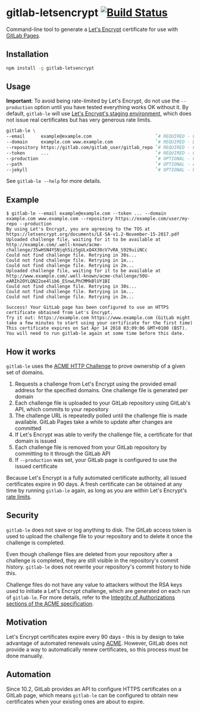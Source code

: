 # gitlab-letsencrypt [![Build Status](https://travis-ci.org/rolodato/gitlab-letsencrypt.svg?branch=master)](https://travis-ci.org/rolodato/gitlab-letsencrypt)

Command-line tool to generate a [Let's Encrypt](https://letsencrypt.org) certificate for use with [GitLab Pages](https://pages.gitlab.io/).

## Installation

```sh
npm install -g gitlab-letsencrypt
```

## Usage

**Important**: To avoid being rate-limited by Let's Encrypt, do not use the `--production` option until you have tested everything works OK without it.
By default, `gitlab-le` will use [Let's Encrypt's staging environment](https://letsencrypt.org/docs/staging-environment/), which does not issue real certificates but has very generous rate limits.

```sh
gitlab-le \
--email      example@example.com                        `# REQUIRED - Let's Encrypt email address` \
--domain     example.com www.example.com                `# REQUIRED - Domain(s) that the cert will be issued for (separated by spaces)` \
--repository https://gitlab.com/gitlab_user/gitlab_repo `# REQUIRED - Full URL to your GitLab repository` \
--token      ...                                        `# REQUIRED - GitLab personal access token, see https://gitlab.com/profile/personal_access_tokens` \
--production                                            `# OPTIONAL - Obtain a real certificate instead of a dummy one and configure your repository to use it`
--path                                                  `# OPTIONAL - Absolute path in your repository where challenge files should be uploaded`
--jekyll                                                `# OPTIONAL - Upload challenge files with a Jekyll-compatible YAML front matter` \
```

See `gitlab-le --help` for more details.

## Example

```
$ gitlab-le --email example@example.com --token ... --domain example.com www.example.com --repository https://example.com/user/my-repo --production
By using Let's Encrypt, you are agreeing to the TOS at https://letsencrypt.org/documents/LE-SA-v1.2-November-15-2017.pdf
Uploaded challenge file, waiting for it to be available at http://example.com/.well-known/acme-challenge/35wHSN4YSNjqh5iz5gULxQ4X30cV7vRA_S929uiiNCc
Could not find challenge file. Retrying in 30s...
Could not find challenge file. Retrying in 1m...
Could not find challenge file. Retrying in 2m...
Uploaded challenge file, waiting for it to be available at http://www.example.com/.well-known/acme-challenge/50U-eARIh2OYLQN22oe4lib6_ESnwLPhCMMkBlUY1BI
Could not find challenge file. Retrying in 30s...
Could not find challenge file. Retrying in 1m...
Could not find challenge file. Retrying in 2m...

Success! Your GitLab page has been configured to use an HTTPS certificate obtained from Let's Encrypt.
Try it out: https://example.com https://www.example.com (GitLab might take a few minutes to start using your certificate for the first time)
This certificate expires on Sat Apr 14 2018 03:09:06 GMT+0100 (BST). You will need to run gitlab-le again at some time before this date.
```

## How it works

`gitlab-le` uses the [ACME HTTP Challenge](https://tools.ietf.org/html/draft-ietf-acme-acme-09#section-8.3) to prove ownership of a given set of domains.

1. Requests a challenge from Let's Encrypt using the provided email address for the specified domains. One challenge file is generated per domain
2. Each challenge file is uploaded to your GitLab repository using GitLab's API, which commits to your repository
3. The challenge URL is repeatedly polled until the challenge file is made available. GitLab Pages take a while to update after changes are committed
4. If Let's Encrypt was able to verify the challenge file, a certificate for that domain is issued
5. Each challenge file is removed from your GitLab repository by committing to it through the GitLab API
6. If `--production` was set, your GitLab page is configured to use the issued certificate

Because Let's Encrypt is a fully automated certificate authority, all issued certificates expire in 90 days.
A fresh certificate can be obtained at any time by running `gitlab-le` again, as long as you are within Let's Encrypt's [rate limits](https://letsencrypt.org/docs/rate-limits/).

## Security

`gitlab-le` does not save or log anything to disk.
The GitLab access token is used to upload the challenge file to your repository and to delete it once the challenge is completed.

Even though challenge files are deleted from your repository after a challenge is completed, they are still visible in the repository's commit history.
`gitlab-le` does not rewrite your repository's commit history to hide this.

Challenge files do not have any value to attackers without the RSA keys used to initiate a Let's Encrypt challenge, which are generated on each run of `gitlab-le`.
For more details, refer to the [Integrity of Authorizations sections of the ACME specification](https://tools.ietf.org/html/draft-ietf-acme-acme-09#section-10.2).

## Motivation

Let's Encrypt certificates expire every 90 days - this is by design to take advantage of automated renewals using [ACME](https://tools.ietf.org/html/draft-ietf-acme-acme-01).
However, GitLab does not provide a way to automatically renew certificates, so this process must be done manually.

## Automation

Since 10.2, GitLab provides an API to configure HTTPS certificates on a GitLab page, which means `gitlab-le` can be configured to obtain new certificates when your existing ones are about to expire.